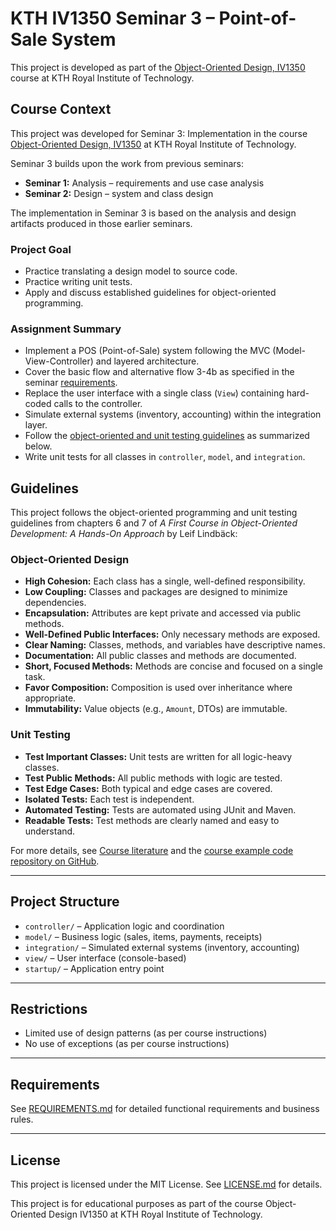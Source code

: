 # KTH IV1350 Seminar 3 – Point-of-Sale System

This project is developed as part of the [Object-Oriented Design, IV1350](https://www.kth.se/student/kurser/kurs/IV1350) course at KTH Royal Institute of Technology.

## Course Context

This project was developed for Seminar 3: Implementation in the course [Object-Oriented Design, IV1350](https://www.kth.se/student/kurser/kurs/IV1350) at KTH Royal Institute of Technology.

Seminar 3 builds upon the work from previous seminars:
- **Seminar 1:** Analysis – requirements and use case analysis
- **Seminar 2:** Design – system and class design
  
The implementation in Seminar 3 is based on the analysis and design artifacts produced in those earlier seminars.

### Project Goal
- Practice translating a design model to source code.
- Practice writing unit tests.
- Apply and discuss established guidelines for object-oriented programming.

### Assignment Summary
- Implement a POS (Point-of-Sale) system following the MVC (Model-View-Controller) and layered architecture.
- Cover the basic flow and alternative flow 3-4b as specified in the seminar [requirements](REQUIREMENTS.md).
- Replace the user interface with a single class (`View`) containing hard-coded calls to the controller.
- Simulate external systems (inventory, accounting) within the integration layer.
- Follow the [object-oriented and unit testing guidelines](#guidelines) as summarized below.
- Write unit tests for all classes in `controller`, `model`, and `integration`.

## Guidelines

This project follows the object-oriented programming and unit testing guidelines from chapters 6 and 7 of *A First Course in Object-Oriented Development: A Hands-On Approach* by Leif Lindbäck:

### Object-Oriented Design
- **High Cohesion:** Each class has a single, well-defined responsibility.
- **Low Coupling:** Classes and packages are designed to minimize dependencies.
- **Encapsulation:** Attributes are kept private and accessed via public methods.
- **Well-Defined Public Interfaces:** Only necessary methods are exposed.
- **Clear Naming:** Classes, methods, and variables have descriptive names.
- **Documentation:** All public classes and methods are documented.
- **Short, Focused Methods:** Methods are concise and focused on a single task.
- **Favor Composition:** Composition is used over inheritance where appropriate.
- **Immutability:** Value objects (e.g., `Amount`, DTOs) are immutable.

### Unit Testing
- **Test Important Classes:** Unit tests are written for all logic-heavy classes.
- **Test Public Methods:** All public methods with logic are tested.
- **Test Edge Cases:** Both typical and edge cases are covered.
- **Isolated Tests:** Each test is independent.
- **Automated Testing:** Tests are automated using JUnit and Maven.
- **Readable Tests:** Test methods are clearly named and easy to understand.

For more details, see [Course literature](https://e.pcloud.link/publink/show?code=XZa6eKZI6J9qagkziJ7TiyNrMf9qQhMDrC7) and the [course example code repository on GitHub](https://github.com/oodbook/code).

---

## Project Structure

- `controller/` – Application logic and coordination
- `model/` – Business logic (sales, items, payments, receipts)
- `integration/` – Simulated external systems (inventory, accounting)
- `view/` – User interface (console-based)
- `startup/` – Application entry point

---

## Restrictions

- Limited use of design patterns (as per course instructions)
- No use of exceptions (as per course instructions)

---

## Requirements

See [REQUIREMENTS.md](REQUIREMENTS.md) for detailed functional requirements and business rules.

---

## License

This project is licensed under the MIT License. See [LICENSE.md](LICENSE.md) for details.

This project is for educational purposes as part of the course Object-Oriented Design IV1350 at KTH Royal Institute of Technology.
